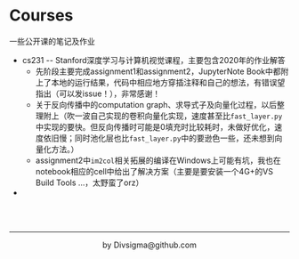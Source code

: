 # Courses
一些公开课的笔记及作业



- cs231 -- Stanford深度学习与计算机视觉课程，主要包含2020年的作业解答
  - 先阶段主要完成assignment1和assignment2，JupyterNote Book中都附上了本地的运行结果，代码中相应地方穿插注释和自己的想法，有错误望指出（可以发issue！），非常感谢！
  - 关于反向传播中的computation graph、求导式子及向量化过程，以后整理附上（吹一波自己实现的卷积向量化实现，速度甚至比`fast_layer.py`中实现的要快。但反向传播时可能是0填充时比较耗时，未做好优化，速度依旧慢；同时池化层也比`fast_layer.py`中的要逊色一些，还未想到向量化方法。）
  - assignment2中`im2col`相关拓展的编译在Windows上可能有坑，我也在notebook相应的cell中给出了解决方案（主要是要安装一个4G+的VS Build Tools ...，太野蛮了orz）
- 



<br />

<br />

----



<div align="center">by Divsigma@github.com</div>

